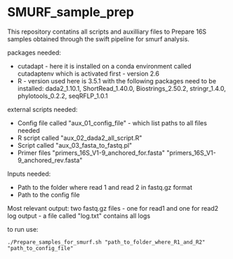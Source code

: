 # SMURF_sample_prep
This repository contatins all scripts and auxilliary files to Prepare 16S samples obtained through the swift pipeline for smurf analysis.

packages needed: 
 - cutadapt - here it is installed on a conda environment called cutadaptenv which is activated first - version 2.6
 - R - version used here is 3.5.1 with the following packages need to be installed:
             dada2_1.10.1, ShortRead_1.40.0, Biostrings_2.50.2, stringr_1.4.0, phylotools_0.2.2, seqRFLP_1.0.1 
             
external scripts needed: 
- Config file called "aux_01_config_file" - which list paths to all files needed
- R script called "aux_02_dada2_all_script.R"    
- Script called  "aux_03_fasta_to_fastq.pl"
- Primer files "primers_16S_V1-9_anchored_for.fasta" "primers_16S_V1-9_anchored_rev.fasta"
                         
Inputs needed:
- Path to the folder where read 1 and read 2 in fastq.gz format 
- Path to the config file

Most relevant output: two fastq.gz files - one for read1 and one for read2
log output - a file called "log.txt" contains all logs

to run use: 
```
./Prepare_samples_for_smurf.sh "path_to_folder_where_R1_and_R2" "path_to_config_file"
```

